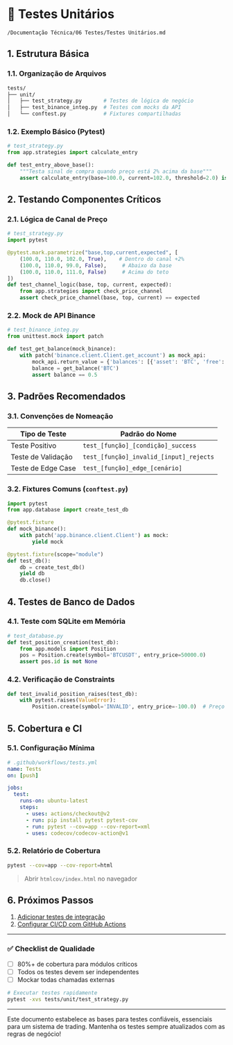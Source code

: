 # 🧪 Testes Unitários  
`/Documentação Técnica/06 Testes/Testes Unitários.md`  

## 1. Estrutura Básica  
### 1.1. Organização de Arquivos  
```bash
tests/
├── unit/
│   ├── test_strategy.py       # Testes de lógica de negócio
│   ├── test_binance_integ.py  # Testes com mocks da API
│   └── conftest.py            # Fixtures compartilhadas
```

### 1.2. Exemplo Básico (Pytest)  
```python
# test_strategy.py
from app.strategies import calculate_entry

def test_entry_above_base():
    """Testa sinal de compra quando preço está 2% acima da base"""
    assert calculate_entry(base=100.0, current=102.0, threshold=2.0) is True
```

## 2. Testando Componentes Críticos  

### 2.1. Lógica de Canal de Preço  
```python
# test_strategy.py
import pytest

@pytest.mark.parametrize("base,top,current,expected", [
    (100.0, 110.0, 102.0, True),    # Dentro do canal +2%
    (100.0, 110.0, 99.0, False),     # Abaixo da base
    (100.0, 110.0, 111.0, False)     # Acima do teto
])
def test_channel_logic(base, top, current, expected):
    from app.strategies import check_price_channel
    assert check_price_channel(base, top, current) == expected
```

### 2.2. Mock de API Binance  
```python
# test_binance_integ.py
from unittest.mock import patch

def test_get_balance(mock_binance):
    with patch('binance.client.Client.get_account') as mock_api:
        mock_api.return_value = {'balances': [{'asset': 'BTC', 'free': '0.5'}]}
        balance = get_balance('BTC')
        assert balance == 0.5
```

## 3. Padrões Recomendados  

### 3.1. Convenções de Nomeação  
| Tipo de Teste          | Padrão do Nome                          |  
|------------------------|-----------------------------------------|  
| Teste Positivo         | `test_[função]_[condição]_success`      |  
| Teste de Validação     | `test_[função]_invalid_[input]_rejects` |  
| Teste de Edge Case     | `test_[função]_edge_[cenário]`          |  

### 3.2. Fixtures Comuns (`conftest.py`)  
```python
import pytest
from app.database import create_test_db

@pytest.fixture
def mock_binance():
    with patch('app.binance.client.Client') as mock:
        yield mock

@pytest.fixture(scope="module")
def test_db():
    db = create_test_db()
    yield db
    db.close()
```

## 4. Testes de Banco de Dados  
### 4.1. Teste com SQLite em Memória  
```python
# test_database.py
def test_position_creation(test_db):
    from app.models import Position
    pos = Position.create(symbol='BTCUSDT', entry_price=50000.0)
    assert pos.id is not None
```

### 4.2. Verificação de Constraints  
```python
def test_invalid_position_raises(test_db):
    with pytest.raises(ValueError):
        Position.create(symbol='INVALID', entry_price=-100.0)  # Preço negativo
```

## 5. Cobertura e CI  
### 5.1. Configuração Mínima  
```yaml
# .github/workflows/tests.yml
name: Tests
on: [push]

jobs:
  test:
    runs-on: ubuntu-latest
    steps:
      - uses: actions/checkout@v2
      - run: pip install pytest pytest-cov
      - run: pytest --cov=app --cov-report=xml
      - uses: codecov/codecov-action@v1
```

### 5.2. Relatório de Cobertura  
```bash
pytest --cov=app --cov-report=html
```
> Abrir `htmlcov/index.html` no navegador  

## 6. Próximos Passos  
1. [Adicionar testes de integração](../06%20Testes/Simulação%20de%20Mercado.md)  
2. [Configurar CI/CD com GitHub Actions](#)  

---

### ✅ Checklist de Qualidade  
- [ ] 80%+ de cobertura para módulos críticos  
- [ ] Todos os testes devem ser independentes  
- [ ] Mockar todas chamadas externas  

```bash
# Executar testes rapidamente
pytest -xvs tests/unit/test_strategy.py
``` 

---

Este documento estabelece as bases para testes confiáveis, essenciais para um sistema de trading. Mantenha os testes sempre atualizados com as regras de negócio!